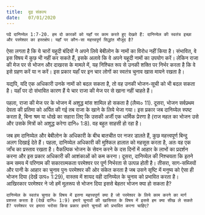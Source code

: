 ```yaml
---
title:  दृढ़ संकल्प
date:   07/01/2020
---
```


`पढें दानिय्येल 1:7-20. हम दो कारकों को यहाँ पर काम करते हुए देखते हैं: दानिय्येल की स्वतंत्र इच्छा और परमेश्वर का हस्तक्षेप। यहाँ पर कौन-सा महत्त्वपूर्ण सिद्धांत मौजूद है?`

ऐसा लगता है कि ये चारों यहूदी बंदियों ने अपने लिये बेबीलोन के नामों का विरोध नहीं किया है। संभावित, वे इस विषय में कुछ भी नहीं कर सकते हैं, इसके अलावे कि वे अपने यहूदी नामों का उपयोग करें। लेकिन राजा की मेज पर से भोजन और दाखरस के मामले में, यह निश्चित रूप से उनकी शक्ति पर निर्भर करता है कि वे इसे ग्रहण करें या न करें। इस प्रकार यहाँ पर इन चार लोगों का स्वतंत्र चुनाव खास मायने रखता है।

यद्यपि, यदि एक अधिकारी उनके नामों को बदल सकता है, तो वह उनकी भोजन-सूची को भी बदल सकता है। यहाँ पर दो संभावित कारण हैं ये चार राजा की मेज पर से खाना नहीं चाहते हैं।

पहला, राजा की मेज पर के भोजन में अशुद्ध मांस शामिल हो सकता है (लैव्य० 11). दूसरा, भोजन सर्वप्रथम देवता की प्रतिमा को अर्पित की गई तब राजा के खाने के लिये भेजा गया। इस प्रकार जब दानिय्येल स्पष्ट करता है, बिना श्रम या धोखे का सहारा लिए कि उसकी अर्जी एक धार्मिक प्रेरणा है (राज महल का भोजन उसे और उसके मित्रों को अशुद्ध करेगा दानि० 1:8). वह बहुत साहसी हो रहा है।

जब हम दानिय्येल और बेबीलोन के अधिकारी के बीच बातचीत पर नजर डालते हैं, कुछ महत्त्वपूर्ण बिन्दु अलग दिखाई देते हैं। पहला, दानिय्येल अधिकारी की मुश्किल हालात को महसूस करता है, अतः वह एक जाँच का प्रस्ताव रखता है। वैकल्पिक भोजन के सेवन करने के दस दिनों में आहार के लाभों का प्रदर्शन करना और इस प्रकार अधिकारी की आशंकाओं को कम करना। दूसरा, दानिय्येल की निश्चयता कि इतने कम समय में परिणाम की सकारात्मकता परमेश्वर पर पूर्ण निर्भरता से उत्पन्न होती है। तीसरा, साग-सब्जियों और पानी के आहार का चुनाव पुनः परमेश्वर की ओर संकेत करता है जब उसने सृष्टि में मनुष्य को ऐसा ही भोजन दिया (देखें उत्प० 1:29), वास्तव में शायद वही दानिय्येल के चुनाव को प्रभावित करता है। आखिरकार परमेश्वर ने जो हमें मूलरूप से भोजन दिया इससे बेहतर भोजन क्या हो सकता है?

`दानिय्येल के स्वतंत्र चुनाव के विषय में इतना महत्त्वपूर्ण क्या है जो परमेश्वर के लिये काम करने का मार्ग प्रशस्त करता है (देखें दानि० 1:9) हमारे चुनावों की खासियत के विषय में इससे हम क्या सीख ले सकते हैं? परमेश्वर पर हमारा भरोसा किस प्रकार हमारे चुनावों को प्रभावित करना चाहिए?`